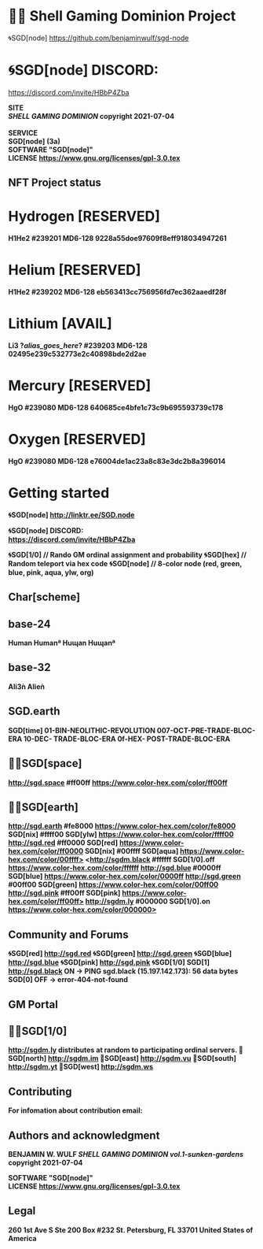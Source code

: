 # 🐚🌀 Shell Gaming Dominion Project

🌀SGD[node]
https://github.com/benjaminwulf/sgd-node

# 🌀SGD[node] DISCORD:
https://discord.com/invite/HBbP4Zba

<b>SITE</b><br>
<b> *SHELL GAMING DOMINION* copyright 2021-07-04 <br>
<br>
<b>SERVICE</b><br>
SGD[node]
(3a)<br>
SOFTWARE "SGD[node]" <br>
LICENSE
https://www.gnu.org/licenses/gpl-3.0.tex

## NFT Project status
# Hydrogen [RESERVED]
H1He2
#239201
MD6-128
9228a55doe97609f8eff918034947261

# Helium [RESERVED]
H1He2
#239202
MD6-128
eb563413cc756956fd7ec362aaedf28f

# Lithium [AVAIL]
Li3
?_alias_goes_here_?
#239203
MD6-128
02495e239c532773e2c40898bde2d2ae

# Mercury [RESERVED]
HgO
#239080
MD6-128
640685ce4bfe1c73c9b695593739c178

# Oxygen [RESERVED]
HgO
#239080
MD6-128
e76004de1ac23a8c83e3dc2b8a396014

# Getting started 
🌀SGD[node]
http://linktr.ee/SGD.node

🌀SGD[node] DISCORD:<br>
https://discord.com/invite/HBbP4Zba <br>

🌀SGD[1/0]    // Rando GM ordinal assignment and probability
🌀SGD[hex]    // Random teleport via hex code
🌀SGD[node]   // 8-color node (red, green, blue, pink, aqua, ylw, org)


## Char[scheme]
## base-24
Human
Humanª
Huɰan
Huɰanª

## base-32
Ali3ǹ
Alieǹ

## SGD.earth
SGD[time]
01-BIN-NEOLITHIC-REVOLUTION
007-OCT-PRE-TRADE-BLOC-ERA
10-DEC- TRADE-BLOC-ERA
0f-HEX- POST-TRADE-BLOC-ERA

## 🐚🌀SGD[space]
<http://sgd.space> #ff00ff <https://www.color-hex.com/color/ff00ff>
## 🐚🌀SGD[earth]
<http://sgd.earth> #fe8000 <https://www.color-hex.com/color/fe8000>
SGD[nix] #ffff00 SGD[ylw] <https://www.color-hex.com/color/ffff00>
<http://sgd.red> #ff0000 SGD[red] <https://www.color-hex.com/color/ff0000>
SGD[nix] #00ffff SGD[aqua] https://www.color-hex.com/color/00ffff>
<http://sgdm.black #ffffff SGD[1/0].off <https://www.color-hex.com/color/ffffff>
<http://sgd.blue> #0000ff SGD[blue] <https://www.color-hex.com/color/0000ff>
<http://sgd.green> #00ff00 SGD[green] <https://www.color-hex.com/color/00ff00>
<http://sgd.pink> #ff00ff SGD[pink] https://www.color-hex.com/color/ff00ff>
<http://sgdm.ly> #000000 SGD[1/0].on https://www.color-hex.com/color/000000> 

## Community and Forums
🌀SGD[red]
http://sgd.red
🌀SGD[green]
http://sgd.green
🌀SGD[blue]
http://sgd.blue
🌀SGD[pink]
http://sgd.pink
🌀SGD[1/0]
SGD[1]
http://sgd.black
ON -> PING sgd.black (15.197.142.173): 56 data bytes
SGD[0]
OFF -> error-404-not-found

## GM Portal
##  🐚🌀SGD[1/0]
http://sgdm.ly distributes at random to participating ordinal servers.
🐚SGD[north]
http://sgdm.im
🐚SGD[east]
http://sgdm.vu
🐚SGD[south]
http://sgdm.yt
🐚SGD[west]
http://sgdm.ws

## Contributing
For infomation about contribution email:

## Authors and acknowledgment
BENJAMIN W. WULF
*SHELL GAMING DOMINION vol.1-sunken-gardens* copyright 2021-07-04

SOFTWARE "SGD[node]" <br>
LICENSE
https://www.gnu.org/licenses/gpl-3.0.tex

## Legal

260 1st Ave S
Ste 200 Box #232
St. Petersburg, FL 33701
United States of America

